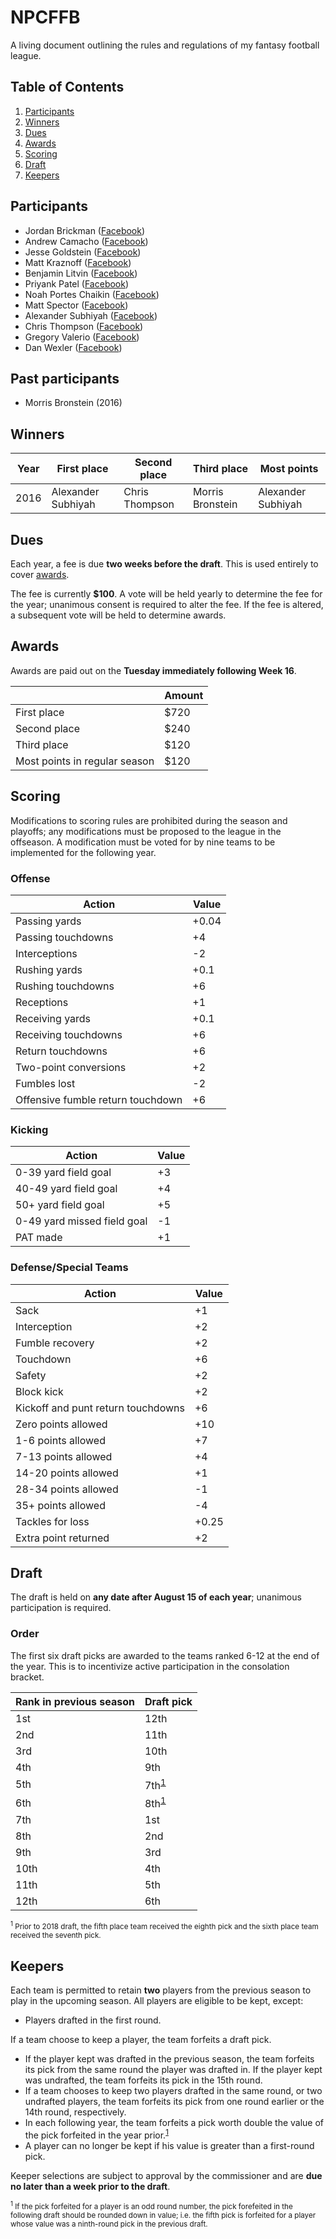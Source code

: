 # NPCFFB

A living document outlining the rules and regulations of my fantasy football league.

## Table of Contents

1. [Participants](#participants)
1. [Winners](#winners)
1. [Dues](#dues)
1. [Awards](#awards)
1. [Scoring](#scoring)
1. [Draft](#draft)
1. [Keepers](#keepers)

## Participants

- Jordan Brickman ([Facebook](https://facebook.com/jabrickman914))
- Andrew Camacho  ([Facebook](https://facebook.com/andrew.camacho.12))
- Jesse Goldstein ([Facebook](https://facebook.com/jesse.goldstein90))
- Matt Kraznoff ([Facebook](https://facebook.com/matthew.krasnoff))
- Benjamin Litvin ([Facebook](https://facebook.com/benjamin.litvin.1))
- Priyank Patel ([Facebook](https://facebook.com/pripats))
- Noah Portes Chaikin ([Facebook](https://facebook.com/nporteschaikin))
- Matt Spector ([Facebook](https://facebook.com/matt.spector.3))
- Alexander Subhiyah ([Facebook](https://facebook.com/alexander.subhiyah))
- Chris Thompson ([Facebook](https://facebook.com/cjthompson26))
- Gregory Valerio ([Facebook](https://facebook.com/gregory.boumtjeboumtje))
- Dan Wexler ([Facebook](https://facebook.com/dan.wexler.56))

## Past participants

- Morris Bronstein (2016)

## Winners

| Year | First place | Second place | Third place | Most points |
| --- | --- | --- | --- | --- |
| 2016 | Alexander Subhiyah | Chris Thompson | Morris Bronstein | Alexander Subhiyah |

## Dues

Each year, a fee is due **two weeks before the draft**. This is used entirely to cover [awards](#awards).

The fee is currently **$100**. A vote will be held yearly to determine the fee for the year; unanimous consent is required to alter the fee. If the fee is altered, a subsequent vote will be held to determine awards.

## Awards

Awards are paid out on the **Tuesday immediately following Week 16**.

| | Amount |
| --- | --- |
| First place | $720 |
| Second place | $240 |
| Third place | $120 |
| Most points in regular season | $120 |

## Scoring

Modifications to scoring rules are prohibited during the season and playoffs; any modifications must be proposed to the league in the offseason. A modification must be voted for by nine teams to be implemented for the following year.

### Offense

| Action | Value |
| --- | --- |
| Passing yards | +0.04
| Passing touchdowns | +4 |
| Interceptions | -2 |
| Rushing yards | +0.1 |
| Rushing touchdowns | +6 |
| Receptions | +1 |
| Receiving yards | +0.1 |
| Receiving touchdowns | +6 |
| Return touchdowns | +6 |
| Two-point conversions | +2 |
| Fumbles lost | -2 |
| Offensive fumble return touchdown | +6 |

### Kicking

| Action | Value |
| --- | --- |
| 0-39 yard field goal | +3 |
| 40-49 yard field goal | +4 |
| 50+ yard field goal | +5 |
| 0-49 yard missed field goal | -1 |
| PAT made | +1 |

### Defense/Special Teams

| Action | Value |
| --- | --- |
| Sack | +1 |
| Interception | +2 |
| Fumble recovery | +2 |
| Touchdown | +6 |
| Safety | +2 |
| Block kick | +2 |
| Kickoff and punt return touchdowns | +6 |
| Zero points allowed | +10 |
| 1-6 points allowed | +7 |
| 7-13 points allowed | +4 |
| 14-20 points allowed | +1 |
| 28-34 points allowed | -1 |
| 35+ points allowed | -4 |
| Tackles for loss | +0.25 |
| Extra point returned | +2 |

## Draft

The draft is held on **any date after August 15 of each year**; unanimous participation is required.

### Order

The first six draft picks are awarded to the teams ranked 6-12 at the end of the year. This is to incentivize active participation in the consolation bracket.

| Rank in previous season | Draft pick |
| --- | --- |
| 1st | 12th |
| 2nd | 11th |
| 3rd | 10th |
| 4th | 9th |
| 5th | 7th<sup>[1](#draft-order-1)</sup> |
| 6th | 8th<sup>[1](#draft-order-1)</sup> |
| 7th | 1st |
| 8th | 2nd |
| 9th | 3rd |
| 10th | 4th |
| 11th | 5th |
| 12th | 6th |

<sub id="draft-order-1"><sup>1</sup> Prior to 2018 draft, the fifth place team received the eighth pick and the sixth place team received the seventh pick.</sub>

## Keepers

Each team is permitted to retain **two** players from the previous season to play in the upcoming season. All players are eligible to be kept, except:

- Players drafted in the first round.

If a team choose to keep a player, the team forfeits a draft pick.

- If the player kept was drafted in the previous season, the team forfeits its pick from the same round the player was drafted in. If the player kept was undrafted, the team forfeits its pick in the 15th round.
- If a team chooses to keep two players drafted in the same round, or two undrafted players, the team forfeits its pick from one round earlier or the 14th round, respectively.
- In each following year, the team forfeits a pick worth double the value of the pick forfeited in the year prior.<sup>[1](#keepers-1)</sup>
- A player can no longer be kept if his value is greater than a first-round pick.

Keeper selections are subject to approval by the commissioner and are **due no later than a week prior to the draft**.

<sub id="keepers-1"><sup>1</sup> If the pick forfeited for a player is an odd round number, the pick forefeited in the following draft should be rounded down in value; i.e. the fifth pick is forfeited for a player whose value was a ninth-round pick in the previous draft.</sub>
